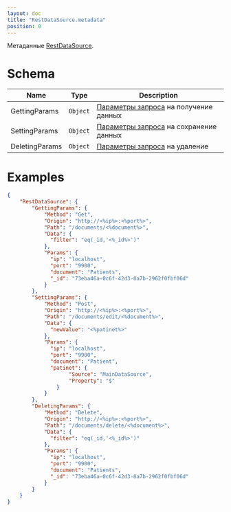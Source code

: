 ```yaml
---
layout: doc
title: "RestDataSource.metadata"
position: 0
---
```


Метаданные [RestDataSource](../).

# Schema

|Name|Type|Description|
|----|----|-----------|
|GettingParams|`Object`|[Параметры запроса](../#urlparams-format) на получение данных|
|SettingParams|`Object`|[Параметры запроса](../#urlparams-format) на сохранение данных|
|DeletingParams|`Object`|[Параметры запроса](../#urlparams-format) на удаление|

# Examples

```json
{
	"RestDataSource": {
	    "GettingParams": {
			"Method": "Get",
			"Origin": "http://<%ip%>:<%port%>",
			"Path": "/documents/<%document%>",
			"Data": {
			  "filter": "eq(_id,'<%_id%>')"
			},
			"Params": {
			  "ip": "localhost",
			  "port": "9900",
			  "document": "Patients",
			  "_id": "73eba46a-0c6f-42d3-8a7b-2962f0fbf06d"
			}
		},
		"SettingParams": {
			"Method": "Post",
			"Origin": "http://<%ip%>:<%port%>",
			"Path": "/documents/edit/<%document%>",
			"Data": {
			  "newValue": "<%patinet%>"
			},
			"Params": {
			  "ip": "localhost",
			  "port": "9900",
			  "document": "Patient",
			  "patinet": {
			  		"Source": "MainDataSource",
			  		"Property": "$"
				}
			}
		},
		"DeletingParams": {
			"Method": "Delete",
			"Origin": "http://<%ip%>:<%port%>",
			"Path": "/documents/delete/<%document%>",
			"Data": {
			  "filter": "eq(_id,'<%_id%>')"
			},
			"Params": {
			  "ip": "localhost",
			  "port": "9900",
			  "document": "Patients",
			  "_id": "73eba46a-0c6f-42d3-8a7b-2962f0fbf06d"
			}
		}
	}
}
```